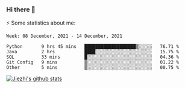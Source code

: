 ### Hi there 👋

⚡ Some statistics about me:


<!--START_SECTION:waka-->
```text
Week: 08 December, 2021 - 14 December, 2021

Python       9 hrs 45 mins   ███████████████████▒░░░░░   76.71 % 
Java         2 hrs           ████░░░░░░░░░░░░░░░░░░░░░   15.75 % 
SQL          33 mins         █░░░░░░░░░░░░░░░░░░░░░░░░   04.36 % 
Git Config   9 mins          ▒░░░░░░░░░░░░░░░░░░░░░░░░   01.22 % 
Other        5 mins          ▒░░░░░░░░░░░░░░░░░░░░░░░░   00.75 % 
```
<!--END_SECTION:waka-->





[![Jiezhi's github stats](https://github-readme-stats.vercel.app/api?username=Jiezhi&show_icons=true)](https://github.com/Jiezhi/github-readme-stats)

<!--
[![Top Langs](https://github-readme-stats.vercel.app/api/top-langs/?username=Jiezhi&hide=javascript,html)](https://github.com/Jiezhi/github-readme-stats)

**Jiezhi/Jiezhi** is a ✨ _special_ ✨ repository because its `README.md` (this file) appears on your GitHub profile.

Here are some ideas to get you started:

- 🔭 I’m currently working on ...
- 🌱 I’m currently learning ...
- 👯 I’m looking to collaborate on ...
- 🤔 I’m looking for help with ...
- 💬 Ask me about ...
- 📫 How to reach me: ...
- 😄 Pronouns: ...
- ⚡ Fun fact: ...
-->


